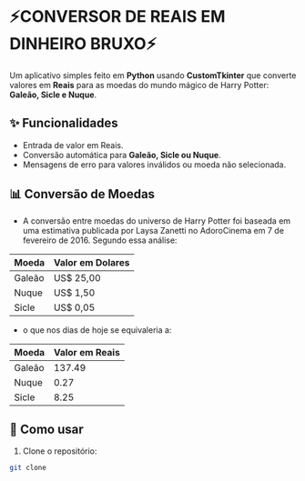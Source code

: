 # ⚡CONVERSOR DE REAIS EM DINHEIRO BRUXO⚡

Um aplicativo simples feito em **Python** usando **CustomTkinter** que converte valores em **Reais** para as moedas do mundo mágico de Harry Potter: **Galeão, Sicle e Nuque**. 

## ✨ Funcionalidades 
- Entrada de valor em Reais.
- Conversão automática para **Galeão, Sicle ou Nuque**.
- Mensagens de erro para valores inválidos ou moeda não selecionada.

## 📊 Conversão de Moedas

- A conversão entre moedas do universo de Harry Potter foi baseada em uma estimativa publicada por Laysa Zanetti no AdoroCinema em 7 de fevereiro de 2016. Segundo essa análise:

| Moeda   | Valor em Dolares |
|---------|------------------|
| Galeão  | US$ 25,00        |
| Nuque   | US$ 1,50         |
| Sicle   | US$ 0,05         |

- o que nos dias de hoje se equivaleria a:

| Moeda   | Valor em Reais |
|---------|----------------|
| Galeão  | 137.49         |
| Nuque   | 0.27           |
| Sicle   | 8.25           |

## 🚀 Como usar

1. Clone o repositório:
```bash
git clone 
